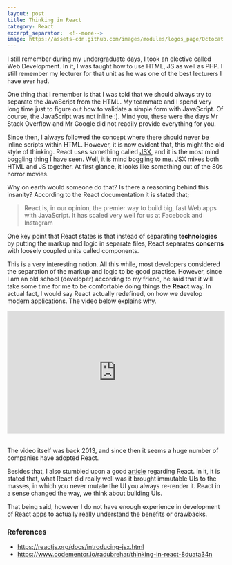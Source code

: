 ```yaml
---
layout: post
title: Thinking in React 
category: React
excerpt_separator:  <!--more-->
image: https://assets-cdn.github.com/images/modules/logos_page/Octocat.png
---
```


I still remember during my undergraduate days, I took an elective called Web Development. In it, I was taught how to use HTML, JS as well as PHP. I still remember my lecturer for that unit as he was one of the best lecturers I have ever had.

One thing that I remember is that I was told that we should always try to separate the JavaScript from the HTML. My teammate and I spend very long time just to figure out how to validate a simple form with JavaScript. Of course, the JavaScript was not inline :). Mind you, these were the days Mr Stack Overflow and Mr Google did not readily provide everything for you. 

Since then, I always followed the concept where there should never be inline scripts within HTML. However, it is now evident that, this might the old style of thinking. React uses something called [JSX](https://reactjs.org/docs/introducing-jsx.html), and it is the most mind boggling thing I have seen. Well, it is mind boggling to me. JSX mixes both HTML and JS together. At first glance, it looks like something out of the 80s horror movies.

Why on earth would someone do that? Is there a reasoning behind this insanity? According to the React documentation it is stated that;

<!--more-->

> React is, in our opinion, the premier way to build big, fast Web apps with JavaScript. It has scaled very well for us at Facebook and Instagram

One key point that React states is that instead of separating **technologies** by putting the markup and logic in separate files, React separates **concerns** with loosely coupled units called components. 

This is a very interesting notion. All this while, most developers considered the separation of the markup and logic to be good practise. However, since I am an old school (developer) according to my friend, he said that it will take some time for me to be comfortable doing things the **React** way. In actual fact, I would say React actually redefined, on how we develop modern applications. The video below explains why.

<style>.embed-container { position: relative; padding-bottom: 56.25%; height: 0; overflow: hidden; max-width: 100%; } .embed-container iframe, .embed-container object, .embed-container embed { position: absolute; top: 0; left: 0; width: 100%; height: 100%; }</style><div class='embed-container'><iframe src='https://www.youtube.com/embed/x7cQ3mrcKaY' frameborder='0' allowfullscreen></iframe></div>

<br />

The video itself was back 2013, and since then it seems a huge number of companies have adopted React.

Besides that, I also stumbled upon a good [article](https://www.codementor.io/radubrehar/thinking-in-react-8duata34n) regarding React. In it, it is stated that, what React did really well was it brought immutable UIs to the masses, in which you never mutate the UI you always re-render it. React in a sense changed the way, we think about building UIs.

That being said, however I do not have enough experience in development of React apps to actually really understand the benefits or drawbacks.



### References

- https://reactjs.org/docs/introducing-jsx.html
- https://www.codementor.io/radubrehar/thinking-in-react-8duata34n


